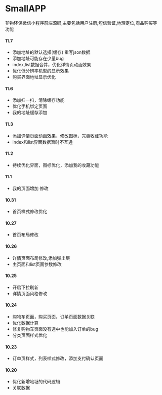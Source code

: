 # SmallAPP
非物环保微信小程序前端源码,主要包括用户注册,短信验证,地理定位,商品购买等功能

#### 11.7
  * 添加地址的默认选择(缓存) 重写json数据
  * 添加地址可能存在少量bug
  * index,list数据合并，优化详情页动画效果
  * 优化低分辨率机型的显示效果
  * 购买界面地址显示优化

#### 11.6
  * 添加扫一扫，清除缓存功能
  * 优化手机绑定页面
  * 我的地址缓存添加

#### 11.3 
  * 添加详情页面动画效果，修改图标，完善收藏功能
  * index和list界面数据暂时不互通

#### 11.2
  * 持续优化界面，图标优化，添加我的收藏功能

#### 11.1
  * 我的页面增加 修改

#### 10.31
  * 首页样式修改优化  

#### 10.27
  * 首页布局修改  

#### 10.26
  * 详情页面布局修改,添加弹出层
  * 主页面和list页面参数修改  

#### 10.25
  * 开启下拉刷新 
  * 详情页面风格修改 

#### 10.24
  * 购物车页面，购买页面，订单页面数据关联
  * 优化数据计算
  * 修复购物车页面没有选中也能加入订单的bug
  * 分类页面样式优化

#### 10.23 
   * 订单页样式，列表样式修改，添加支付确认页面 

#### 10.20
   * 优化新增地址的代码逻辑    
   * 关联数据

